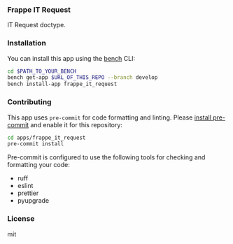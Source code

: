 ### Frappe IT Request

IT Request doctype.

### Installation

You can install this app using the [bench](https://github.com/frappe/bench) CLI:

```bash
cd $PATH_TO_YOUR_BENCH
bench get-app $URL_OF_THIS_REPO --branch develop
bench install-app frappe_it_request
```

### Contributing

This app uses `pre-commit` for code formatting and linting. Please [install pre-commit](https://pre-commit.com/#installation) and enable it for this repository:

```bash
cd apps/frappe_it_request
pre-commit install
```

Pre-commit is configured to use the following tools for checking and formatting your code:

- ruff
- eslint
- prettier
- pyupgrade

### License

mit
